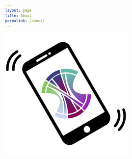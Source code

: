 ```yaml
---
layout: page
title: About
permalink: /about/
---
```


![alt text](/assets/mobilevis.png "Logo Title Text 1")
